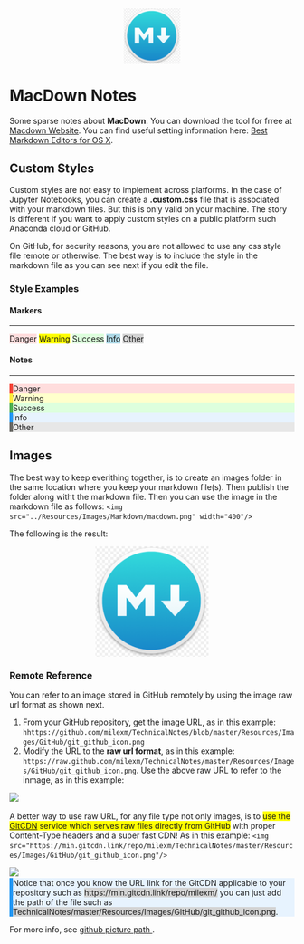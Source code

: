 <div align="center">
<img src="../Resources/Images/Markdown/macdown.png" align="center" width="100"/>
</div>

# MacDown Notes
Some sparse notes about **MacDown**. 
You can download the tool for frree at [Macdown Website](http://macdown.uranusjr.com "Title").
You can find useful setting information here: [Best Markdown Editors for OS X](https://www.raywenderlich.com/119949/top-five-markdown-editors). 

## Custom Styles 
Custom styles are not easy to implement across platforms. In the case of Jupyter Notebooks, you can create a **.custom.css** file that is associated with your markdown files. But this is only valid on your machine. 
The story is different if you want to apply custom styles on a public platform such Anaconda cloud or GitHub.

On GitHub, for security reasons, you are not allowed to use any css style file remote or otherwise. The best way is to include the style in the markdown file as you can see next if you edit the file. 

### Style Examples

#### Markers
***
<span class="m_danger">Danger</span> 
<span class="m_warning">Warning</span>
<span class="m_success">Success</span> 
<span class="m_info">Info</span>
<span class="m_other">Other</span>


#### Notes
***
<div class="danger">Danger</div>
<div class="warning">Warning</div>
<div class="success">Success</div>
<div class="info">Info</div>
<div class="other">Other</div>

<style>
/* Custom Markdown styles */

/* Note Red */
.danger {
  background-color: #ffdddd;
  border-left: 6px solid #f44336;
}

/* Note Green */
.success {
  background-color: #ddffdd;
  border-left: 6px solid #4caf50;
}

/* Note Blue */
.info {
  background-color: #e7f3fe;
  border-left: 6px solid #2196f3;
}

/* Note Yellow */
.warning {
  background-color: #ffffcc;
  border-left: 6px solid #ffeb3b;
}

/* Note Gray */
.other {
  background-color: #e7e7e7;
  border-left: 6px solid #696965;
}

/* Marker Yellow */
.m_warning {
  background-color: yellow;
}

/* Marker Gray */
.m_other {
  background-color: lightgray;
}

/* Marker Blue */
.m_info {
  background-color: lightblue;
}

/* Marker Green */
.m_success {
  background-color: #ddffdd;
}

/* Marker Orange */
.m_danger {
  background-color: #ffdddd;
}
</style>


## Images
The best way to keep everithing together, is to create an images folder in the same location where you keep your markdown file(s). Then publish the folder along witht the markdown file.
Then you can use the image in the markdown file as follows: 
`<img src="../Resources/Images/Markdown/macdown.png" width="400"/>`  

The following is the result:

<div align="center">
<img src="../Resources/Images/Markdown/macdown.png" align="center" width="200"/>
</div>


### Remote Reference
You can refer to an image stored in GitHub remotely by using the image raw url format as shown next.

1. From your GitHub repository, get the image URL, as in this example: `hhttps://github.com/milexm/TechnicalNotes/blob/master/Resources/Images/GitHub/git_github_icon.png`
1. Modify the URL to the **raw url format**, as in this example: `https://raw.github.com/milexm/TechnicalNotes/master/Resources/Images/GitHub/git_github_icon.png`. 
Use the above raw URL to refer to the inmage, as in this example: 
<img src="https://raw.github.com/milexm/TechnicalNotes/master/Resources/Images/GitHub/git_github_icon.png"/>

A better way to use raw URL, for any file type not only images, is to <span class="m_warning">use the [GitCDN](https://min.gitcdn.link/) service which serves raw files directly from GitHub</span> with proper Content-Type headers and a super fast CDN! 
As in this example: `<img src="https://min.gitcdn.link/repo/milexm/TechnicalNotes/master/Resources/Images/GitHub/git_github_icon.png"/>`

<img src="https://min.gitcdn.link/repo/milexm/TechnicalNotes/master/Resources/Images/GitHub/git_github_icon.png"/>

<div class="info">Notice that once you know the URL link for the GitCDN applicable to your repository such as <span class="m_other">https://min.gitcdn.link/repo/milexm/</span> you can just add the path of the file such as <span class="m_other">TechnicalNotes/master/Resources/Images/GitHub/git_github_icon.png</span>.</div>


For more info, see [github picture path
](https://stackoverflow.com/questions/10935763/github-picture-path). 
  